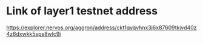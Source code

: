 # Link of layer1 testnet address 

https://explorer.nervos.org/aggron/address/ckt1qyqvhnx3j6x87609tkjvd40z4z6dxwkk5sps8wlc9j
